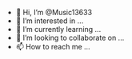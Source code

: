 - 👋 Hi, I’m @Music13633
- 👀 I’m interested in ...
- 🌱 I’m currently learning ...
- 💞️ I’m looking to collaborate on ...
- 📫 How to reach me ...

<!---
Music13633/Music13633 is a ✨ special ✨ repository because its `README.md` (this file) appears on your GitHub profile.
You can click the Preview link to take a look at your changes.
--->

